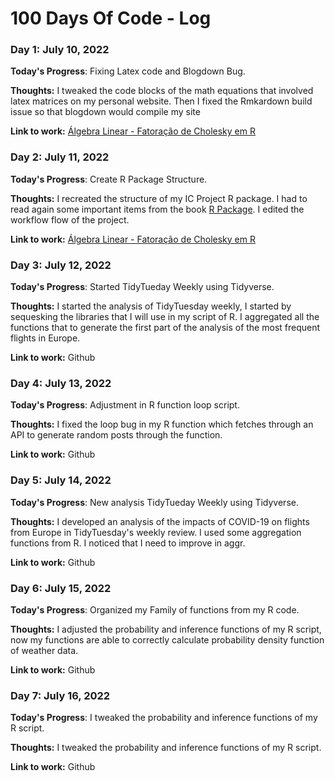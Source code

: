 # 100 Days Of Code - Log

### Day 1: July 10, 2022


**Today's Progress**: Fixing Latex code and Blogdown Bug.

**Thoughts:** I tweaked the code blocks of the math equations that involved latex matrices on my personal website. Then I fixed the Rmkardown build issue so that blogdown would compile my site

**Link to work:** [Álgebra Linear - Fatoração de Cholesky em R](https://www.lucassxs.xyz/calculus/linear-algebra-choleky-r/)

### Day 2: July 11, 2022


**Today's Progress**: Create R Package Structure.

**Thoughts:** I recreated the structure of my IC Project R package. I had to read again some important items from the book [R Package](https://r-pkgs.org/). I edited the workflow flow of the project.

**Link to work:** [Álgebra Linear - Fatoração de Cholesky em R](https://github.com/lucassxs/WeatherMaringa/commit/7692202dba353d22cc3a1208154f65664dc17b95)

### Day 3: July 12, 2022


**Today's Progress**: Started TidyTueday Weekly using Tidyverse.

**Thoughts:** I started the analysis of TidyTuesday weekly, I started by sequesking the libraries that I will use in my script of R. I aggregated all the functions that to generate the first part of the analysis of the most frequent flights in Europe.

**Link to work:** Github

### Day 4: July 13, 2022


**Today's Progress**:  Adjustment in R function loop script.

**Thoughts:** I fixed the loop bug in my R function which fetches through an API to generate random posts through the function.

**Link to work:** Github

### Day 5: July 14, 2022


**Today's Progress**:  New analysis TidyTueday Weekly using Tidyverse.

**Thoughts:** I developed an analysis of the impacts of COVID-19 on flights from Europe in TidyTuesday's weekly review. I used some aggregation functions from R. I noticed that I need to improve in aggr.

**Link to work:** Github

### Day 6: July 15, 2022


**Today's Progress**:  Organized my Family of functions from my R code.

**Thoughts:** I adjusted the probability and inference functions of my R script, now my functions are able to correctly calculate probability density function of weather data.

**Link to work:** Github


### Day 7: July 16, 2022


**Today's Progress**:  I tweaked the probability and inference functions of my R script.

**Thoughts:** I tweaked the probability and inference functions of my R script.

**Link to work:** Github

